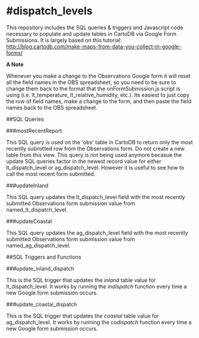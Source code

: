 #dispatch_levels
===============
This repository includes the SQL queries & triggers and Javascript code necessary to populate and update tables in CartoDB via Google Form Submissions.  It is largely based on this tutorial: http://blog.cartodb.com/make-maps-from-data-you-collect-in-google-forms/

**A Note**

Whenever you make a change to the Observations Google form it will reset all the field names in the OBS spreadsheet, so you need to be sure to change them back to the format that the onFormSubmission.js script is using (i.e. lt_temperature, lt_relative_humidity, etc.).  Its easiest to just copy the row of field names, make a change to the form, and then paste the field names back to the OBS spreadsheet.

##SQL Queries

###mostRecentReport

This SQL query is used on the 'obs' table in CartoDB to return only the most recently submitted row from the Observations form.  Do not create a new table from this view. This query is not being used anymore becasue the update SQL queries factor in the newest record value for either lt_dispatch_level or ag_dispatch_level.  However it is useful to see how to call the most recent form submitted.

###updateInland

This SQL query updates the lt_dispatch_level field with the most recently submitted Observations form submission value from named_lt_dispatch_level.

###updateCoastal

This SQL query updates the ag_dispatch_level field with the most recently submitted Observations form submission value from named_ag_dispatch_level.

##SQL Triggers and Functions

###update_inland_dispatch

This is the SQL trigger that updates the *inland* table value for lt_dispatch_level.  It works by running the *indispatch* function every time a new Google form submission occurs.

###update_coastal_dispatch

This is the SQL trigger that updates the *coastal* table value for ag_dispatch_level.  It works by running the *codispatch* function every time a new Google form submission occurs.
